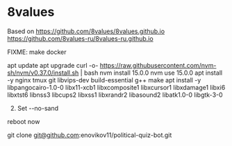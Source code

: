 # 8values
Based on https://github.com/8values/8values.github.io https://github.com/8values-ru/8values-ru.github.io

FIXME: make docker


apt update
apt upgrade
curl -o- https://raw.githubusercontent.com/nvm-sh/nvm/v0.37.0/install.sh | bash
nvm install 15.0.0
nvm use 15.0.0
apt install -y nginx tmux git libvips-dev build-essential g++ make
apt install -y libpangocairo-1.0-0 libx11-xcb1 libxcomposite1 libxcursor1 libxdamage1 libxi6 libxtst6 libnss3 libcups2 libxss1 libxrandr2 libasound2 libatk1.0-0 libgtk-3-0

2. Set --no-sand

reboot now

git clone git@github.com:enovikov11/political-quiz-bot.git